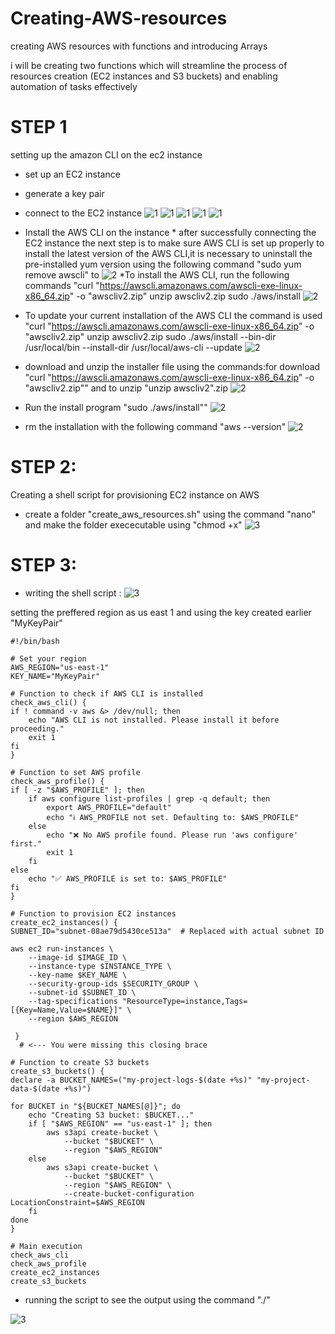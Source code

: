 # Creating-AWS-resources
creating AWS resources with functions and introducing Arrays

i will be creating two functions which will streamline the process of resources creation (EC2 instances and S3 buckets) and enabling automation of tasks effectively

# STEP 1
setting up the amazon CLI on the ec2 instance 
* set up an EC2 instance
* generate a key pair
* connect to the EC2 instance 
![1](./img/1c.png)
![1](./img/1.png)
![1](./img/1b.png)
![1](./img/1d.png)
![1](./img/1e.png)

* Install the AWS CLI on the instance *
after successfully connecting the EC2 instance the next step is to make sure AWS CLI is set up properly
 to install the latest version of the AWS CLI,it is necessary to uninstall the pre-installed yum version using the following command "sudo yum remove awscli" to
![2](./img/2a.png)
*To install the AWS CLI, run the following commands "curl "https://awscli.amazonaws.com/awscli-exe-linux-x86_64.zip" -o "awscliv2.zip"
unzip awscliv2.zip
sudo ./aws/install
![2](./img/2b.png)
* To update your current installation of the AWS CLI the command is used "curl "https://awscli.amazonaws.com/awscli-exe-linux-x86_64.zip" -o "awscliv2.zip"
unzip awscliv2.zip
sudo ./aws/install --bin-dir /usr/local/bin --install-dir /usr/local/aws-cli --update
![2](./img/2c.png)
* download and unzip the installer file  using the commands:for download "curl "https://awscli.amazonaws.com/awscli-exe-linux-x86_64.zip" -o "awscliv2.zip"" and to unzip "unzip awscliv2".zip
![2](./img/2d.png)
* Run the install program "sudo ./aws/install""
![2](./img/2e.png)
* rm the installation with the following command "aws --version"
![2](./img/2f.png)


# STEP 2: 
Creating a shell script for provisioning EC2 instance on AWS 
* create a folder "create_aws_resources.sh" using the command "nano" and make the folder exececutable using "chmod +x"
![3](./img/3a.png)


# STEP 3:  
* writing the shell script :
![3](./img/3c.png)

setting  the preffered region as us east 1 and using the key created earlier "MyKeyPair" 
     
    #!/bin/bash

    # Set your region
    AWS_REGION="us-east-1"
    KEY_NAME="MyKeyPair"

    # Function to check if AWS CLI is installed
    check_aws_cli() {
    if ! command -v aws &> /dev/null; then
        echo "AWS CLI is not installed. Please install it before proceeding."
        exit 1
    fi
    }

    # Function to set AWS profile
    check_aws_profile() {
    if [ -z "$AWS_PROFILE" ]; then
        if aws configure list-profiles | grep -q default; then
            export AWS_PROFILE="default"
            echo "ℹ️ AWS_PROFILE not set. Defaulting to: $AWS_PROFILE"
        else
            echo "❌ No AWS profile found. Please run 'aws configure' first."
            exit 1
        fi
    else
        echo "✅ AWS_PROFILE is set to: $AWS_PROFILE"
    fi
    }

    # Function to provision EC2 instances
    create_ec2_instances() {
    SUBNET_ID="subnet-08ae79d5430ce513a"  # Replaced with actual subnet ID

    aws ec2 run-instances \
        --image-id $IMAGE_ID \
        --instance-type $INSTANCE_TYPE \
        --key-name $KEY_NAME \
        --security-group-ids $SECURITY_GROUP \
        --subnet-id $SUBNET_ID \
        --tag-specifications "ResourceType=instance,Tags=[{Key=Name,Value=$NAME}]" \
        --region $AWS_REGION
     
     } 
      # <--- You were missing this closing brace

    # Function to create S3 buckets
    create_s3_buckets() {
    declare -a BUCKET_NAMES=("my-project-logs-$(date +%s)" "my-project-data-$(date +%s)")

    for BUCKET in "${BUCKET_NAMES[@]}"; do
        echo "Creating S3 bucket: $BUCKET..."
        if [ "$AWS_REGION" == "us-east-1" ]; then
            aws s3api create-bucket \
                --bucket "$BUCKET" \
                --region "$AWS_REGION"
        else
            aws s3api create-bucket \
                --bucket "$BUCKET" \
                --region "$AWS_REGION" \
                --create-bucket-configuration LocationConstraint=$AWS_REGION
        fi
    done
    }

    # Main execution
    check_aws_cli
    check_aws_profile
    create_ec2_instances
    create_s3_buckets


* running the script to see the output using the command "./"

![3](./img/3e.png)